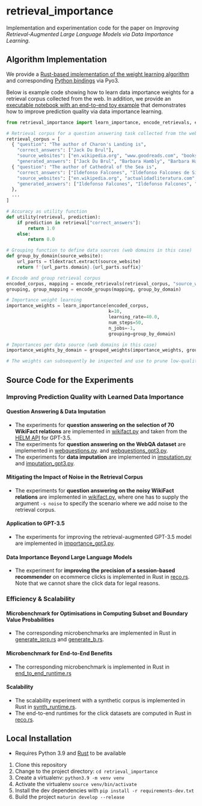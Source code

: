 # retrieval_importance

Implementation and experimentation code for the paper on _Improving Retrieval-Augmented Large Language Models via Data Importance Learning_.

## Algorithm Implementation

We provide a [Rust-based implementation of the weight learning algorithm](https://github.com/amsterdata/retrieval_importance/blob/main/src/mle/mod.rs) and corresponding [Python bindings](https://github.com/amsterdata/retrieval_importance/blob/main/src/lib.rs) via Pyo3.

Below is example code showing how to learn data importance weights for a retrieval corpus collected from the web. In addition, we provide an [executable notebook with an end-to-end toy example](https://github.com/amsterdata/retrieval_importance/blob/main/example-question-answering.ipynb) that demonstrates how to improve prediction quality via data importance learning.

```python
from retrieval_importance import learn_importance, encode_retrievals, encode_groups, grouped_weights

# Retrieval corpus for a question answering task collected from the web
retrieval_corpus = [
  { "question": "The author of Charon's Landing is",
    "correct_answers": ["Jack Du Brul"],
    "source_websites": ["en.wikipedia.org", "www.goodreads.com", "books.google.com", ...],
    "generated_answers": ["Jack Du Brul", "Barbara Hambly", "Barbara Hambly", ...] },
  { "question": "The author of Cathedral of the Sea is",
    "correct_answers": ["Ildefonso Falcones", "Ildefonso Falcones de Sierra"],
    "source_websites": ["en.wikipedia.org", "actualidadliteratura.com", "www.goodreads.com", ...],
    "generated_answers": ["Ildefonso Falcones", "Ildefonso Falcones", "J. K. Rowling", ...]
  },
  ...
]

# Accuracy as utility function
def utility(retrieval, prediction):
    if prediction in retrieval["correct_answers"]:
        return 1.0
    else:
        return 0.0

# Grouping function to define data sources (web domains in this case)
def group_by_domain(source_website):    
    url_parts = tldextract.extract(source_website)
    return f'{url_parts.domain}.{url_parts.suffix}'

# Encode and group retrieval corpus
encoded_corpus, mapping = encode_retrievals(retrieval_corpus, "source_websites", "generated_answers", utility)
grouping, group_mapping = encode_groups(mapping, group_by_domain)

# Importance weight learning
importance_weights = learn_importance(encoded_corpus,
                                      k=10,
                                      learning_rate=40.0,
                                      num_steps=50,
                                      n_jobs=-1,
                                      grouping=group_by_domain)

# Importances per data source (web domains in this case)
importance_weights_by_domain = grouped_weights(importance_weights, group_by_domain, group_mapping)

# The weights can subsequently be inspected and use to prune low-quality data sources from the retrieval corpus
```


## Source Code for the Experiments

### Improving Prediction Quality with Learned Data Importance

#### Question Answering & Data Imputation
 * The experiments for **question answering on the selection of 70 WikiFact relations** are implemented in [wikifact.py](wikifact.py) and taken from the [HELM API](https://crfm-helm.readthedocs.io/en/latest/scenarios/#helm.benchmark.scenarios.wikifact_scenario) for GPT-3.5. 
 * The experiments for **question answering on the WebQA dataset** are implemented in [webquestions.py](webquestions.py). and [webquestions_gpt3.py](webquestions_gpt3.py).
 * The experiments for **data imputation** are implemented in [imputation.py](imputation.py) and [imputation_gpt3.py](imputation_gpt3.py).

#### Mitigating the Impact of Noise in the Retrieval Corpus

 * The experiments for **question answering on the noisy WikiFact relations** are implemented in [wikifact.py](wikifact.py), where one has to supply the argument  ``-s noise`` to specify the scenario where we add noise to the retrieval corpus.

#### Application to GPT-3.5

 * The experiments for improving the retrieval-augmented GPT-3.5 model are implemented in [importance_gpt3.py](wimportance_gpt3.py).

#### Data Importance Beyond Large Language Models

 * The experiment for **improving the precision of a session-based recommender** on ecommerce clicks is implemented in Rust in [reco.rs](src/bin/reco.rs). Note that we cannot share the click data for legal reasons.

### Efficiency & Scalability 

#### Microbenchmark for Optimisations in Computing Subset and Boundary Value Probabilities

 * The corresponding microbenchmarks are implemented in Rust in [generate_iprp.rs](benches/generate_iprp.rs) and [generate_b.rs](benches/generate_b.rs).

#### Microbenchmark for End-to-End Benefits
 * The corresponding microbenchmark is implemented in Rust in [end_to_end_runtime.rs](src/bin/end_to_end_runtime.rs) 

#### Scalability

 * The scalability experiment with a synthetic corpus is implemented in Rust in [synth_runtime.rs](src/bin/synth_runtime.rs).
 * The end-to-end runtimes for the click datasets are computed in Rust in [reco.rs](src/bin/reco.rs).

## Local Installation

 * Requires Python 3.9 and [Rust](https://www.rust-lang.org/tools/install) to be available
 
 1. Clone this repository
 1. Change to the project directory: `cd retrieval_importance`
 1. Create a virtualenv: `python3.9 -m venv venv`
 1. Activate the virtualenv `source venv/bin/activate`
 1. Install the dev dependencies with `pip install -r requirements-dev.txt`
 1. Build the project `maturin develop --release`
